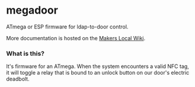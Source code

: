 # megadoor

ATmega or ESP firmware for ldap-to-door control.

More documentation is hosted on the [Makers Local Wiki](https://256.makerslocal.org/wiki/Megadoor).

### What is this?

It's firmware for an ATmega. When the system encounters a valid NFC tag, it will toggle a relay that is bound to an unlock button on our door's electric deadbolt.


